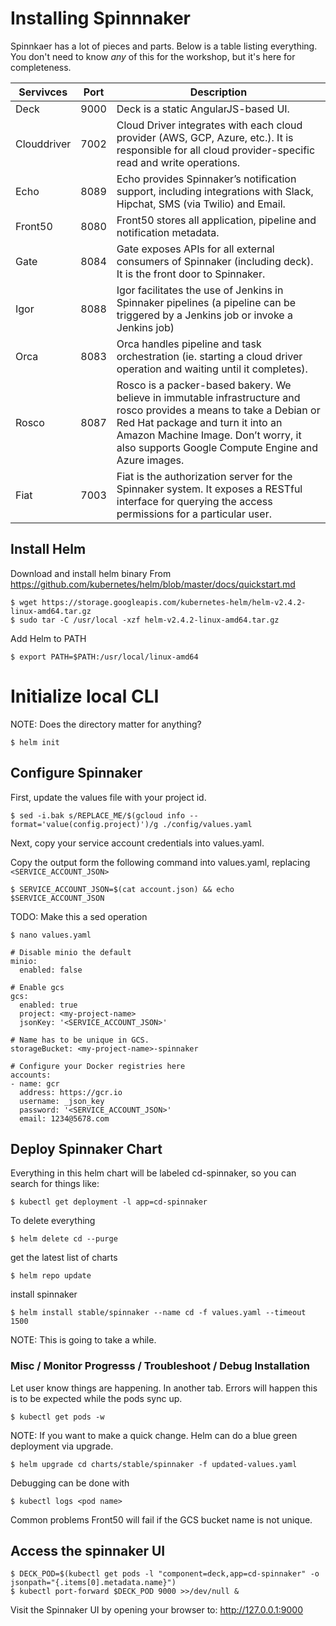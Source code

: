# Installing Spinnnaker

Spinnkaer has a lot of pieces and parts.  Below is a table listing everything.  You don't need to know *any* of this for the workshop, but it's here for completeness.

| Servivces | Port | Description |
| --- | --- | --- |
| Deck	| 9000 | Deck is a static AngularJS-based UI. |
| Clouddriver	| 7002 | Cloud Driver integrates with each cloud provider (AWS, GCP, Azure, etc.). It is responsible for all cloud provider-specific read and write operations. |
| Echo	| 8089 | Echo provides Spinnaker’s notification support, including integrations with Slack, Hipchat, SMS (via Twilio) and Email. |
| Front50	| 8080 | Front50 stores all application, pipeline and notification metadata. |
| Gate	| 8084 | Gate exposes APIs for all external consumers of Spinnaker (including deck). It is the front door to Spinnaker. |
| Igor	| 8088 | Igor facilitates the use of Jenkins in Spinnaker pipelines (a pipeline can be triggered by a Jenkins job or invoke a Jenkins job) |
| Orca	| 8083 | Orca handles pipeline and task orchestration (ie. starting a cloud driver operation and waiting until it completes). |
| Rosco	| 8087 | Rosco is a packer-based bakery. We believe in immutable infrastructure and rosco provides a means to take a Debian or Red Hat package and turn it into an Amazon Machine Image. Don’t worry, it also supports Google Compute Engine and Azure images. |
| Fiat	| 7003 | Fiat is the authorization server for the Spinnaker system.  It exposes a RESTful interface for querying the access permissions for a particular user. |

## Install Helm 
Download and install helm binary
From https://github.com/kubernetes/helm/blob/master/docs/quickstart.md
```shell
$ wget https://storage.googleapis.com/kubernetes-helm/helm-v2.4.2-linux-amd64.tar.gz
$ sudo tar -C /usr/local -xzf helm-v2.4.2-linux-amd64.tar.gz
```

Add Helm to PATH
```shell
$ export PATH=$PATH:/usr/local/linux-amd64
```
 
# Initialize local CLI
NOTE:  Does the directory matter for anything?
```shell
$ helm init
```

## Configure Spinnaker

First, update the values file with your project id.
```shell
$ sed -i.bak s/REPLACE_ME/$(gcloud info --format='value(config.project)')/g ./config/values.yaml
```

Next, copy your service account credentials into values.yaml.

Copy the output form the following command into values.yaml, replacing ```<SERVICE_ACCOUNT_JSON>```

```shell
$ SERVICE_ACCOUNT_JSON=$(cat account.json) && echo $SERVICE_ACCOUNT_JSON
```
TODO: Make this a sed operation
```shell
$ nano values.yaml 
```
 
```shell
# Disable minio the default
minio:
  enabled: false
 
# Enable gcs
gcs:
  enabled: true
  project: <my-project-name>
  jsonKey: '<SERVICE_ACCOUNT_JSON>'
 
# Name has to be unique in GCS.
storageBucket: <my-project-name>-spinnaker 
 
# Configure your Docker registries here
accounts:
- name: gcr
  address: https://gcr.io
  username: _json_key
  password: '<SERVICE_ACCOUNT_JSON>'
  email: 1234@5678.com
```



## Deploy Spinnaker Chart

Everything in this helm chart will be labeled cd-spinnaker, so you can search for things like: 
```shell
$ kubectl get deployment -l app=cd-spinnaker
```

To delete everything
```shell
$ helm delete cd --purge
```
 
get the latest list of charts
```shell
$ helm repo update
```
 
install spinnaker
```shell
$ helm install stable/spinnaker --name cd -f values.yaml --timeout 1500 
```
 
NOTE: This is going to take a while. 

### Misc / Monitor Progresss / Troubleshoot / Debug Installation
Let user know things are happening.  In another tab.  Errors will happen this is to be expected while the pods sync up.
```shell
$ kubectl get pods -w
```

NOTE: If you want to make a quick change.  Helm can do a blue green deployment via upgrade.
```shell
$ helm upgrade cd charts/stable/spinnaker -f updated-values.yaml
```

Debugging can be done with
```shell
$ kubectl logs <pod name>
```

Common problems
Front50 will fail if the GCS bucket name is not unique.


## Access the spinnaker UI
```shell
$ DECK_POD=$(kubectl get pods -l "component=deck,app=cd-spinnaker" -o jsonpath="{.items[0].metadata.name}")
$ kubectl port-forward $DECK_POD 9000 >>/dev/null &
```
 
Visit the Spinnaker UI by opening your browser to: http://127.0.0.1:9000
